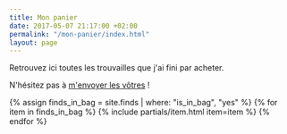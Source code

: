 ```yaml
---
title: Mon panier
date: 2017-05-07 21:17:00 +02:00
permalink: "/mon-panier/index.html"
layout: page
---
```


Retrouvez ici toutes les trouvailles que j'ai fini par acheter.

N'hésitez pas à [m'envoyer les vôtres](#) !

{% assign finds_in_bag = site.finds | where: "is_in_bag", "yes" %}
{% for item in finds_in_bag %}
  {% include partials/item.html item=item %}
{% endfor %}
